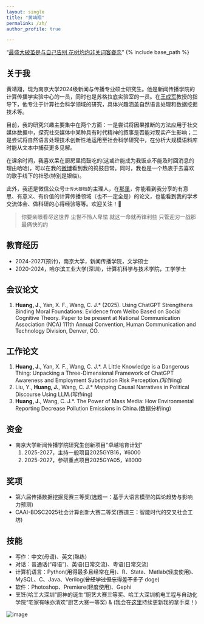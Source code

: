 ```yaml
---
layout: single
title: "黄靖翔"
permalink: /zh/
author_profile: true

---
```

“[最盛大破茧是与自己告别 花树灼灼非关词客眷恋](https://music.163.com/#/song?id=2153489801&uct2=%2B8IMeWXUOOskiuxF1aoJxQ%3D%3D&fx-wechatnew=t1&fx-wxqd=c&fx-wordtest=t1&fx-listentest=t3&H5_DownloadVIPGift=&playerUIModeId=76001&PlayerStyles_SynchronousSharing=t3&dlt=0846&app_version=9.2.61)”
{% include base_path %}
## 关于我
黄靖翔，现为南京大学2024级新闻与传播专业硕士研究生。他是新闻传播学院的计算传播学实验中心的一员，同时也是苏格拉底实验室的一员。在[王成军](https://chengjun.github.io/)教授的指导下，他专注于计算社会科学领域的研究，具体兴趣涵盖自然语言处理和数据挖掘技术等。

目前，我的研究兴趣主要集中在两个方面：一是尝试将因果推断的方法应用于社交媒体数据中，探究社交媒体中某种具有时代精神的叙事是否能对现实产生影响；二是尝试将自然语言处理技术创新性地运用至社会科学研究中，在分析大规模语料库时能从文本中捕获更多见解。

在课余时间，我喜欢呆在厨房里捣鼓吃的(这或许能成为我饭点不能及时回消息的理由哈哈)，可以在我的[微博](https://weibo.com/u/7313617592)看到我的捣鼓日常。同时，我也是一个热衷于去喜欢的歌手线下的社恐(特别是银临)。

此外，我还是微信公众号`计传大排档`的主理人，在[那里](https://mp.weixin.qq.com/mp/appmsgalbum?__biz=MzE5ODc1MjQ1MA==&action=getalbum&album_id=4105220332729024521&subscene=159&subscene=&scenenote=https%3A%2F%2Fmp.weixin.qq.com%2Fs%2FGbm34SpJQiZf3H33NSUmzw&nolastread=1#wechat_redirect)，你能看到我分享的有意思、有意义、有价值的计算传播领域（也不一定全是）的论文，也能看到我的学术交流体会、做科研的心得经验等等。欢迎关注！🎉

> 你要亲眼看尽这世界 尘世不怜人卑怯 就这一命就再锋利些 只管迎刃一战那最痛快的约

## 教育经历
- 2024-2027(预计)，南京大学，新闻传播学院，文学硕士
- 2020-2024，哈尔滨工业大学(深圳)，计算机科学与技术学院，工学学士

## 会议论文
1. **Huang, J**., Yan, X. F., Wang, C. J.* (2025). Using ChatGPT Strengthens Binding Moral Foundations: Evidence from Weibo Based on Social Cognitive Theory. Paper to be present at National Communication Association (NCA) 111th Annual Convention, Human Communication and Technology Division, Denver, CO.

## 工作论文
1. **Huang, J.**, Yan, X. F., Wang, C. J.*. A Little Knowledge is a Dangerous Thing: Unpacking a Three-Dimensional Framework of ChatGPT Awareness and Employment Substitution Risk Perception.(写作ing)
2. Liu, Y., **Huang, J.**, Wang, C. J.* Mapping Causal Narratives in Political Discourse Using LLM.(写作ing)
3. **Huang, J.**, Wang, C. J.*. The Power of Mass Media: How Environmental Reporting Decrease Pollution Emissions in China.(数据分析ing)


## 资金
- 南京大学新闻传播学院研究生创新项目"卓越培育计划"
  1. 2025-2027，主持一般项目2025GYB16，¥6000
  2. 2025-2027，参研重点项目2025GYA05，¥8000
 
## 奖项
- 第六届传播数据挖掘竞赛三等奖(选题一：基于大语言模型的舆论趋势与影响力预测)
- CAAI-BDSC2025社会计算创新大赛二等奖(赛道三：智能时代的交叉社会工坊)

## 技能
- 写作：中文(母语)、英文(熟练)
- 对话：普通话(“母语”)、英语(日常交流)、粤语(日常交流)
- 计算机语言：Python(用得最多且经常在用)、R、Stata、Matlab(轻度使用)、MySQL、C、Java、Verilog(~~曾经学过但忘得差不多了~~ doge)
- 软件：Photoshop、Premiere(轻度使用)、Gephi
- 烹饪(哈工大深圳“厨神的诞生”厨艺大赛三等奖、哈工大深圳机电工程与自动化学院“宅家有味亦清欢”厨艺大赛一等奖) & (我会在[这里](https://huang-jingxiang.github.io/menu/)持续更新我的拿手菜！)

![image](https://user-images.githubusercontent.com/543384/243150540-6efa85e2-8413-44fe-915b-0b0045c3960f.png)
